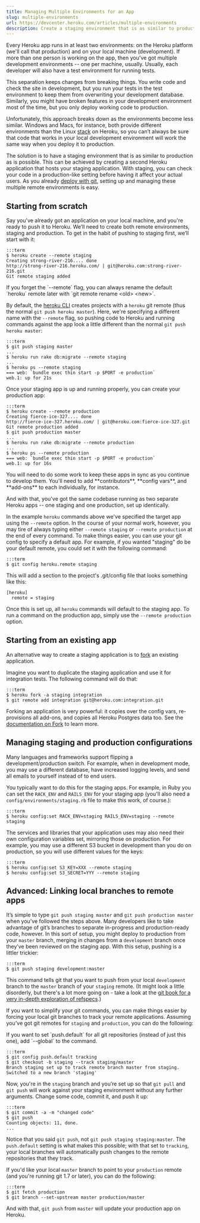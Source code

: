 ```yaml
---
title: Managing Multiple Environments for an App
slug: multiple-environments
url: https://devcenter.heroku.com/articles/multiple-environments
description: Create a staging environment that is as similar to production as possible, by creating a second Heroku application that hosts your staging application.
---
```


Every Heroku app runs in at least two environments: on the Heroku platform (we'll call that production) and on your local machine (development). If more than one person is working on the app, then you've got multiple development environments -- one per machine, usually. Usually, each developer will also have a test environment for running tests. 

This separation keeps changes from breaking things. You write code and check the site in development, but you run your tests in the test environment to keep them from overwriting your development database. Similarly, you might have broken features in your development environment most of the time, but you only deploy working code to production.

Unfortunately, this approach breaks down as the environments become less similar. Windows and Macs, for instance, both provide different environments than the Linux [stack](stack) on Heroku, so you can’t always be sure that code that works in your local development environment will work the same way when you deploy it to production. 

The solution is to have a staging environment that is as similar to production as is possible. This can be achieved by creating a second Heroku application that hosts your staging application.  With staging, you can check your code in a production-like setting before having it affect your actual users.  As you already [deploy with git](git), setting up and managing these multiple remote environments is easy.

## Starting from scratch

Say you've already got an application on your local machine, and you're ready to push it to Heroku. We’ll need to create both remote environments, staging and production. To get in the habit of pushing to staging first, we’ll start with it:

    :::term
    $ heroku create --remote staging
    Creating strong-river-216.... done
    http://strong-river-216.heroku.com/ | git@heroku.com:strong-river-216.git
    Git remote staging added

<div class="callout" markdown="1">
If you forget the `--remote` flag, you can always rename the default `heroku` remote later with `git remote rename &lt;old> &lt;new>`. </div>

By default, the [heroku CLI](heroku-command) creates projects with a `heroku` git remote (thus the normal `git push heroku master`). Here, we're specifying a different name with the `--remote` flag, so pushing code to Heroku and running commands against the app look a little different than the normal `git push heroku master`:

    :::term
    $ git push staging master
    ...
    $ heroku run rake db:migrate --remote staging
    ...
    $ heroku ps --remote staging
    === web: `bundle exec thin start -p $PORT -e production`
    web.1: up for 21s

Once your staging app is up and running properly, you can create your production app:

    :::term
    $ heroku create --remote production
    Creating fierce-ice-327.... done
    http://fierce-ice-327.heroku.com/ | git@heroku.com:fierce-ice-327.git
    Git remote production added
    $ git push production master
    ...
    $ heroku run rake db:migrate --remote production
    ...
    $ heroku ps --remote production
    === web: `bundle exec thin start -p $PORT -e production`
    web.1: up for 16s

<div class="callout" markdown="1">
You will need to do some work to keep these apps in sync as you continue to develop them. You'll need to add **contributors**, **config vars**, and **add-ons** to each individually, for instance. 
</div>

And with that, you've got the same codebase running as two separate Heroku apps -- one staging and one production, set up identically.

In the example `heroku` commands above we've specified the target app using the `--remote` option. In the course of your normal work, however, you may tire of always typing either `--remote staging` or `--remote production` at the end of every command. To make things easier, you can use your git config to specify a default app. For example, if you wanted "staging" do be your default remote, you could set it with the following command:

    :::term
    $ git config heroku.remote staging

This will add a section to the project's .git/config file that looks something like this:

    [heroku]
      remote = staging

Once this is set up, all `heroku` commands will default to the staging app. To run a command on the production app, simply use the `--remote production` option.

## Starting from an existing app

An alternative way to create a staging application is to [fork](fork-app) an existing application.

Imagine you want to duplicate the staging application and use it for integration tests.  The following command will do that:

    :::term
    $ heroku fork -a staging integration
    $ git remote add integration git@heroku.com:integration.git

Forking an application is very powerful: it copies over the config vars, re-provisions all add-ons, and copies all Heroku Postgres data too.  See the [documentation on Fork](fork-app) to learn more. 

## Managing staging and production configurations

Many languages and frameworks support flipping a development/production switch.  For example, when in development mode, you may use a different database, have increased logging levels, and send all emails to yourself instead of to end users.  

You typically want to do this for the staging apps.  For example, in Ruby you can set the `RACK_ENV` and `RAILS_ENV` for your staging app (you'll also need a `config/environments/staging.rb` file to make this work, of course.):

    :::term
    $ heroku config:set RACK_ENV=staging RAILS_ENV=staging --remote staging

The services and libraries that your application uses may also need their own configuration variables set, mirroring those on production.  For example, you may use a different S3 bucket in development than you do on production, so you will use different values for the keys:

    :::term
    $ heroku config:set S3_KEY=XXX --remote staging
    $ heroku config:set S3_SECRET=YYY --remote staging

## Advanced: Linking local branches to remote apps

It’s simple to type `git push staging master` and `git push production master` when you’ve followed the steps above. Many developers like to take advantage of git’s branches to separate in-progress and production-ready code, however. In this sort of setup, you might deploy to production from your `master` branch, merging in changes from a `development` branch once they’ve been reviewed on the staging app. With this setup, pushing is a littler trickier:

    :::term
    $ git push staging development:master

This command tells git that you want to push from your local `development` branch to the `master` branch of your `staging` remote. (It might look a little disorderly, but there's a lot more going on - take a look at the [git book for a very in-depth exploration of refspecs](http://progit.org/book/ch9-5.html).)

If you want to simplify your git commands, you can make things easier by forcing your local git branches to track your remote applications. Assuming you’ve got git remotes for `staging` and `production`, you can do the following:

<div class="callout" markdown="1">
If you want to set `push.default` for all git repositories (instead of just this one), add `--global` to the command.
</div>

    :::term
    $ git config push.default tracking
    $ git checkout -b staging --track staging/master
    Branch staging set up to track remote branch master from staging.
    Switched to a new branch 'staging'

Now, you're in the `staging` branch and you’re set up so that `git pull` and `git push` will work against your staging environment without any further arguments. Change some code, commit it, and push it up:

    :::term
    $ git commit -a -m "changed code"
    $ git push
    Counting objects: 11, done.
    ...
   
Notice that you said `git push`, not `git push staging staging:master`. The `push.default` setting is what makes this possible; with that set to `tracking`, your local branches will automatically push changes to the remote repositories that they track.

If you'd like your local `master` branch to point to your `production` remote (and you're running git 1.7 or later), you can do the following:

    :::term
    $ git fetch production
    $ git branch --set-upstream master production/master
   
And with that, `git push` from `master` will update your production app on Heroku.